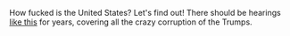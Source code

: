 How fucked is the United States? Let's find out! There should be hearings <a href="https://duckduckgo.com/?q=ambassador+yovanovitch+testifies&t=h_&iar=news&ia=news">like this</a> for years, covering all the crazy corruption of the Trumps. 
